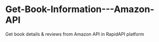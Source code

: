 # Get-Book-Information---Amazon-API
Get book details &amp; reviews from Amazon API in RapidAPI platform
